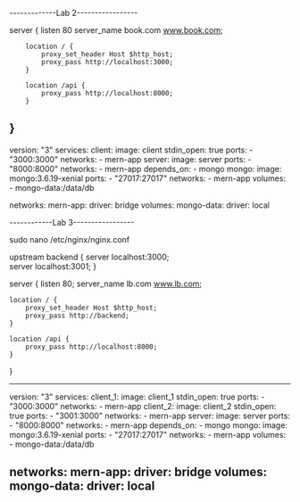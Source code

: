 -------------Lab 2-----------------

server {
		listen 80
		server_name book.com www.book.com;

		location / {
		    proxy_set_header Host $http_host;
		    proxy_pass http://localhost:3000;
		}

		location /api {
		    proxy_pass http://localhost:8000;
		}
}
-------------------------------------------
version: "3"
services:
  client:
    image: client
    stdin_open: true
    ports: 
      - "3000:3000"
    networks:
      - mern-app
  server:
    image: server 
    ports:
      - "8000:8000"
    networks:
      - mern-app
    depends_on:
      - mongo
  mongo:
    image: mongo:3.6.19-xenial
    ports:
      - "27017:27017"
    networks:
      - mern-app
    volumes:
      - mongo-data:/data/db

networks:
  mern-app:
    driver: bridge
volumes:
  mongo-data:
    driver: local


------------Lab 3-----------------

sudo nano /etc/nginx/nginx.conf

upstream backend {
    server localhost:3000;  
    server localhost:3001;
}

server {
    listen 80;
    server_name lb.com www.lb.com;

    location / {
        proxy_set_header Host $http_host;
        proxy_pass http://backend;
    }

    location /api {
        proxy_pass http://localhost:8000;
    }
}

-------------------------------------------
version: "3"
services:
  client_1:
    image: client_1
    stdin_open: true
    ports: 
      - "3000:3000"
    networks:
      - mern-app
  client_2:
    image: client_2
    stdin_open: true
    ports: 
      - "3001:3000"
    networks:
      - mern-app
  server:
    image: server 
    ports:
      - "8000:8000"
    networks:
      - mern-app
    depends_on:
      - mongo
  mongo:
    image: mongo:3.6.19-xenial
    ports:
      - "27017:27017"
    networks:
      - mern-app
    volumes:
      - mongo-data:/data/db

networks:
  mern-app:
    driver: bridge
volumes:
  mongo-data:
    driver: local
-----------------------------
